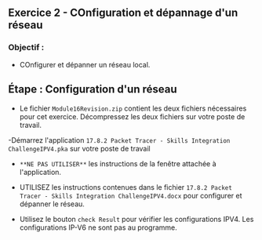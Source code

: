 ## Exercice 2 - COnfiguration et dépannage d'un réseau

### Objectif : 

- COnfigurer et dépanner un réseau local.



## Étape : Configuration d'un réseau 

- Le fichier ```Module16Revision.zip``` contient les deux fichiers nécessaires pour cet exercice. Décompressez les deux fichiers sur votre poste de travail.

-Démarrez l'application  ```17.8.2 Packet Tracer - Skills Integration ChallengeIPV4.pka``` sur votre poste de travail

- ```**NE PAS UTILISER**``` les instructions de la fenêtre attachée à l'application.

- UTILISEZ les instructions contenues dans le fichier ```17.8.2 Packet Tracer - Skills Integration ChallengeIPV4.docx``` pour configurer et dépanner le réseau. 

- Utilisez le bouton ```check Result``` pour vérifier les configurations IPV4. Les configurations IP-V6 ne sont pas au programme.


